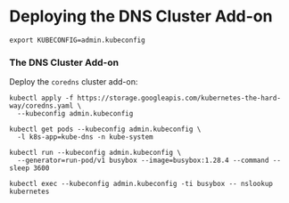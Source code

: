 # Deploying the DNS Cluster Add-on

```
export KUBECONFIG=admin.kubeconfig
```

### The DNS Cluster Add-on
Deploy the ```coredns``` cluster add-on:

```
kubectl apply -f https://storage.googleapis.com/kubernetes-the-hard-way/coredns.yaml \
  --kubeconfig admin.kubeconfig
```

```
kubectl get pods --kubeconfig admin.kubeconfig \
  -l k8s-app=kube-dns -n kube-system
```
```
kubectl run --kubeconfig admin.kubeconfig \
  --generator=run-pod/v1 busybox --image=busybox:1.28.4 --command -- sleep 3600
```

```
kubectl exec --kubeconfig admin.kubeconfig -ti busybox -- nslookup kubernetes
```



